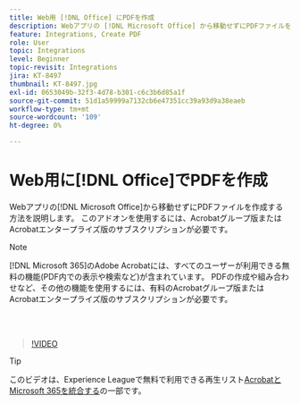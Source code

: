 ```yaml
---
title: Web用 [!DNL Office] にPDFを作成
description: Webアプリの [!DNL Microsoft Office] から移動せずにPDFファイルを作成する方法を説明します
feature: Integrations, Create PDF
role: User
topic: Integrations
level: Beginner
topic-revisit: Integrations
jira: KT-8497
thumbnail: KT-8497.jpg
exl-id: 0653049b-32f3-4d78-b301-c6c3b6d85a1f
source-git-commit: 51d1a59999a7132cb6e47351cc39a93d9a38eaeb
workflow-type: tm+mt
source-wordcount: '109'
ht-degree: 0%

---
```


# Web用に[!DNL Office]でPDFを作成

Webアプリの[!DNL Microsoft Office]から移動せずにPDFファイルを作成する方法を説明します。 このアドオンを使用するには、Acrobatグループ版またはAcrobatエンタープライズ版のサブスクリプションが必要です。

>[!NOTE]
>
>[!DNL Microsoft 365]のAdobe Acrobatには、すべてのユーザーが利用できる無料の機能(PDF内での表示や検索など)が含まれています。 PDFの作成や組み合わせなど、その他の機能を使用するには、有料のAcrobatグループ版またはAcrobatエンタープライズ版のサブスクリプションが必要です。

<br> 

>[!VIDEO](https://video.tv.adobe.com/v/337482?quality=12&learn=on&hidetitle=true)

>[!TIP]
>
>このビデオは、Experience Leagueで無料で利用できる再生リスト[AcrobatとMicrosoft 365を統合する](https://experienceleague.adobe.com/ja/playlists/acrobat-integrate-microsoft-365)の一部です。
